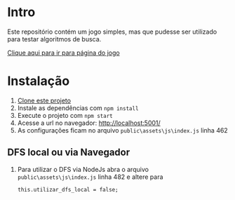 # Intro

Este repositório contém um jogo simples, mas que pudesse ser utilizado para testar algoritmos de busca.

[Clique aqui para ir para página do jogo](https://celiudos.github.io/unb_aed_drops_game/public/)

# Instalação

1.  [Clone este projeto](https://github.com/celiudos/unb_aed_drops_game/)
1.  Instale as dependências com `npm install`
1.  Execute o projeto com `npm start`
1.  Acesse a url no navegador: [http://localhost:5001/](http://localhost:5001/)
1.  As configurações ficam no arquivo `public\assets\js\index.js` linha 462

## DFS local ou via Navegador

1.  Para utilizar o DFS via NodeJs abra o arquivo `public\assets\js\index.js` linha 482 e altere para

        this.utilizar_dfs_local = false;
